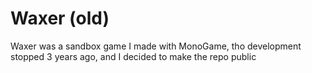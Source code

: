 # Waxer (old)

Waxer was a sandbox game I made with MonoGame, tho development stopped 3 years ago, and I decided to make the repo public
